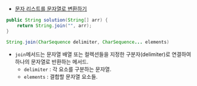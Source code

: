 - [문자 리스트를 문자열로 변환하기](https://school.programmers.co.kr/learn/courses/30/lessons/181941)


```java
public String solution(String[] arr) {
    return String.join("", arr);
}
```
```java
String.join(CharSequence delimiter, CharSequence... elements)
```
- `join`메서드는 문자열 배열 또는 컬렉션들을 지정한 구분자(delimiter)로 연결하여 하나의 문자열로 반환하는 메서드.
  - `delimiter` : 각 요소를 구분하는 문자열.
  - `elements` : 결합할 문자열 요소들.